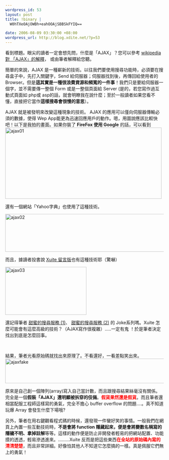 ```yaml
--- 
wordpress_id: 53
layout: post
title: !binary |
  W0hTXeOAjOWBh+eahOOAjSBBSkFYIQ==

date: 2006-08-09 03:30:00 +08:00
wordpress_url: http://blog.xdite.net/?p=53
---
```

<p>看到標題。眼尖的讀者一定會想先問，什麼是「AJAX」？您可以參考 <a href="http://zh.wikipedia.org/w/index.php?title=AJAX">wikipedia 對 「AJAX」的解釋</a>， 或由筆者解釋給您聽。</p><p>  簡單的來說，AJAX 是一種嶄新的技術。以往我們要使用搜尋功能時，必須要在搜尋盒子中，先打入關鍵字，Send 給伺服器；伺服器找到後，再傳回給使用者的 Browser。但是<strong>這其實是一種很浪費資源和頻寬的一件事</strong>！我們只是要給伺服器一個字，並不需要傳一整個 Form 或是一整個頁面給 Server (是的，若您寫作過互動式頁面如 php或 asp的話，就會明瞭我在說什麼；至於一般讀者如果您看不懂，直接把它當作<strong>這樣搜尋會很慢的意思</strong>）。</p><p>AJAX 就是被發明來改變這種現象的技術。  AJAX 的應用可以僅向伺服器傳輸必須的數據，使得 Wep App能更為迅速回應用戶的動作。嗯，用圖說應該比較快吧！以下是我拍的畫面。如果你裝了 <strong>FireFox 使用 Google</strong> 的話，可以看到  <a href="http://www.flickr.com/photos/49274115@N00/210300458/" title="Photo Sharing"><img src="http://static.flickr.com/80/210300458_5c533937e4_o.jpg" border="0" alt="ajax01" width="497" height="226" /></a>  </p><p>還有一個網站「Yahoo字典」也使用了這種技術。</p><p>  <a href="http://www.flickr.com/photos/49274115@N00/210300476/" title="Photo Sharing"><img src="http://static.flickr.com/64/210300476_c3829db404_o.jpg" border="0" alt="ajax02" width="512" height="120" /></a>   </p><p>而且，據讀者投書說 <a href="http://gbook.xuite.net">Xuite 留言版</a>也有這種技術耶（驚嚇）</p><p>  <a href="http://www.flickr.com/photos/49274115@N00/210300485/" title="Photo Sharing"><img src="http://static.flickr.com/90/210300485_4bd5194617_o.jpg" border="0" alt="ajax03" width="258" height="152" /></a>  </p><p>還記得筆者 <a href="http://xuite-joke.blogspot.com/2006/07/1_26.html">甜蜜的搜尋服務 (1)</a>、 <a href="http://xuite-joke.blogspot.com/2006/08/2.html">甜蜜的搜尋服務 (2)</a> 的 Joke系列嗎。Xuite 怎麼可能會有這麼高級的技術？（AJAX寫作很複雜）.....一定有鬼 ！於是筆者決定找出到底是怎麼回事。</p><p>&nbsp;</p><p>   結果，筆者光看原始碼就找出來原理了。不看還好，一看差點笑出來。  <a href="http://www.flickr.com/photos/49274115@N00/210318465/" title="Photo Sharing"><img src="http://static.flickr.com/75/210318465_b0a36f77dc_o.jpg" border="0" alt="ajaxfake" width="683" height="78" /></a>  </p><p>原來是自己創一個陣列(array)寫入自己當計數，而且跟搜尋結果絲毫沒有關係。完全是一個<strong>假裝「AJAX」還明顯被拆穿的伎倆</strong>。<font color="#ff0000"><strong>假貨果然還是假貨</strong></font>。而且筆者還相當配服工程師這樣寫的勇氣，完全不擔心 buffer overflow 的問題....。真不知道玩爆 Array 會發生什麼下場哦?</p><p>另外，筆者在用右鍵觀看程式碼的時候，還發現一件蠻好笑的事情。一般我們在網頁上內置一些互動技術時，<strong>不是會將 function 隱藏起來，便是會將變數名稱寫的隱穢不明、拿掉註解</strong>等等。這樣的動作便是防止非開發者輕易的把網站配置、功能摸的透透，輕易滲透進來。.........Xuite 反而是把這些東西<font color="#ff0000"><strong>在全站的原始碼內寫的清清楚楚</strong></font>，而且非常詳細。好像怕其他人不知道它怎麼搞的一樣。真是佩服它們無上的勇氣！</p>
